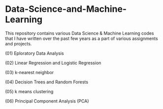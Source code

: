 # Data-Science-and-Machine-Learning

This repository contains various Data Science & Machine Learning codes that I have written over the past few years as a part of various assignments and projects.

(01) Eploratory Data Analysis

(02) Linear Regression and Logistic Regression

(03) k-nearest neighbor

(04) Decision Trees and Random Forests

(05) k means clustering

(06) Principal Component Analysis (PCA)
